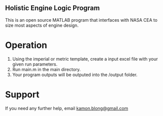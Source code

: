 ## Holistic Engine Logic Program
This is an open source MATLAB program that interfaces with NASA CEA to size most aspects of engine design.

# Operation
1. Using the imperial or metric template, create a input excel file with your given run parameters.
2. Run main.m in the main directory.
3. Your program outputs will be outputed into the /output folder.

# Support
If you need any further help, email kamon.blong@gmail.com

